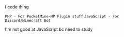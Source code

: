 I code thing

``PHP - For PocketMine-MP Plugin stuff``
``JavaScript - For Discord/Minecraft Bot``

I'm not good at JavaScript bc need to study 
